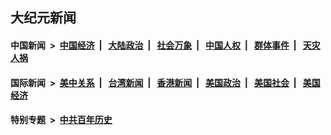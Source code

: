 ## 大纪元新闻

#### 中国新闻 &nbsp;>&nbsp; [中国经济](indexes/ncid283/README.md?04252045) &nbsp;| &nbsp; [大陆政治](indexes/ncid277/README.md?04252045) &nbsp;| &nbsp; [社会万象](indexes/ncid282/README.md?04252045) &nbsp;| &nbsp; [中国人权](indexes/ncid278/README.md?04252045) &nbsp;| &nbsp; [群体事件](indexes/ncid279/README.md?04252045) &nbsp;| &nbsp; [天灾人祸](indexes/ncid280/README.md?04252045)

#### 国际新闻 &nbsp;>&nbsp; [美中关系](indexes/nf1412576/README.md?04252045) &nbsp;| &nbsp; [台湾新闻](indexes/ncid1349361/README.md?04252045) &nbsp;| &nbsp; [香港新闻](indexes/ncid1349362/README.md?04252045) &nbsp;| &nbsp; [美国政治](indexes/ncid1078159/README.md?04252045) &nbsp;| &nbsp; [美国社会](indexes/ncid1078160/README.md?04252045) &nbsp;| &nbsp; [美国经济](indexes/ncid1078158/README.md?04252045)

#### 特别专题 &nbsp;>&nbsp; [中共百年历史](https://github.com/epoch-news/epoch-special/blob/master/README.md?04252045)  
